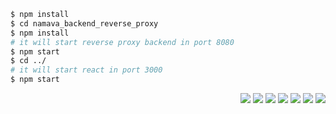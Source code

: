 
```bash
$ npm install
$ cd namava_backend_reverse_proxy
$ npm install
# it will start reverse proxy backend in port 8080
$ npm start 
$ cd ../
# it will start react in port 3000
$ npm start
```

<div dir="rtl">



![](https://i.ibb.co/rmXjG3R/01.jpg)
![](https://i.ibb.co/BsVBkBw/02.jpg)
![](https://i.ibb.co/0sRsq92/03.jpg)
![](https://i.ibb.co/wJprf6z/04.jpg)
![](https://i.ibb.co/k9yPDwr/05.jpg)
![](https://i.ibb.co/Ns8N9ty/06.jpg)
![](https://i.ibb.co/ZGN7Gr2/07.jpg)

</div>
